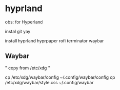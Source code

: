 # hyprland

obs: for Hyperland

instal git yay

install hyprland hyprpaper rofi terminator waybar



## Waybar

" copy from /etc/xdg "

cp /etc/xdg/waybar/config ~/.config/waybar/config
cp /etc/xdg/waybar/style.css ~/.config/waybar
